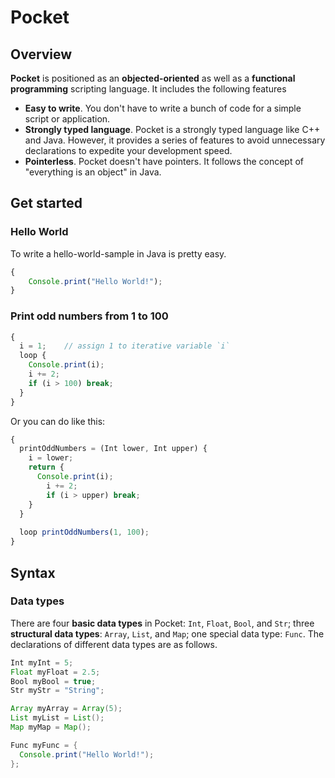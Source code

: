 # Pocket

## Overview

**Pocket** is positioned as an **objected-oriented** as well as a **functional programming** scripting language. It includes the following features

* **Easy to write**. You don't have to write a bunch of code for a simple script or application.
* **Strongly typed language**. Pocket is a strongly typed language like C++ and Java. However, it provides a series of features to avoid unnecessary declarations to expedite your development speed.
* **Pointerless**. Pocket doesn't have pointers. It follows the concept of "everything is an object" in Java.

## Get started

### Hello World

To write a hello-world-sample in Java is pretty easy.

~~~typescript
{
	Console.print("Hello World!");
}
~~~

### Print odd numbers from 1 to 100

~~~javascript
{
  i = 1;	// assign 1 to iterative variable `i`
  loop {
    Console.print(i);
    i += 2;
    if (i > 100) break;
  }
}
~~~

Or you can do like this:

~~~javascript
{
  printOddNumbers = (Int lower, Int upper) {
    i = lower;
    return {
      Console.print(i);
    	i += 2;
    	if (i > upper) break;
    }
  }
  
  loop printOddNumbers(1, 100);
}
~~~

## Syntax

### Data types

There are four **basic data types** in Pocket: `Int`, `Float`, `Bool`, and `Str`; three **structural data types**: `Array`, `List`, and `Map`; one special data type: `Func`. The declarations of different data types are as follows.

~~~java
Int myInt = 5;
Float myFloat = 2.5;
Bool myBool = true;
Str myStr = "String";

Array myArray = Array(5);
List myList = List();
Map myMap = Map();

Func myFunc = {
  Console.print("Hello World!");
};
~~~

